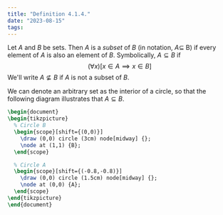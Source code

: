 ```yaml
---
title: "Definition 4.1.4."
date: "2023-08-15"
tags:
---
```


Let $A$ and $B$ be sets. Then $A$ is a *subset* of $B$ (in notation, $A \subseteq$ B) if every element of $A$ is also an element of $B$. Symbolically, $A \subseteq B$ if
$$
\tag{4.4}
(\forall x)[x\in A\implies x\in B]
$$
We'll write $A \nsubseteq B$ if $A$ is not a subset of $B$.

We can denote an arbitrary set as the interior of a circle, so that the following diagram illustrates that $A \subseteq B$.

```tikz
\begin{document}
\begin{tikzpicture}
  % Circle B
  \begin{scope}[shift={(0,0)}]
    \draw (0,0) circle (3cm) node[midway] {};
    \node at (1,1) {B};
  \end{scope}

  % Circle A
  \begin{scope}[shift={(-0.8,-0.8)}]
    \draw (0,0) circle (1.5cm) node[midway] {};
    \node at (0,0) {A};
  \end{scope}
\end{tikzpicture}
\end{document}
```
